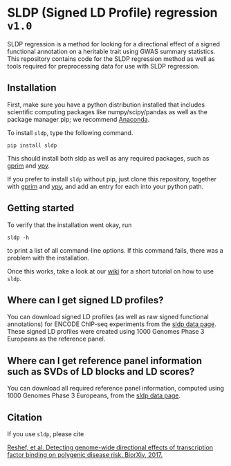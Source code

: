 # SLDP (Signed LD Profile) regression `v1.0`

SLDP regression is a method for looking for a directional effect of a signed functional annotation on a heritable trait using GWAS summary statistics. This repository contains code for the SLDP regression method as well as tools required for preprocessing data for use with SLDP regression.

## Installation

First, make sure you have a python distribution installed that includes scientific computing packages like numpy/scipy/pandas as well as the package manager pip; we recommend [Anaconda](https://store.continuum.io/cshop/anaconda/).

To install `sldp`, type the following command.
```  
pip install sldp
```
This should install both sldp as well as any required packages, such as [gprim](https://github.com/yakirr/gprim) and [ypy](https://github.com/yakirr/ypy).

If you prefer to install `sldp` without pip, just clone this repository, together with [gprim](https://github.com/yakirr/gprim) and [ypy](https://github.com/yakirr/ypy), and add an entry for each into your python path.


## Getting started

To verify that the installation went okay, run
```
sldp -h
```
to print a list of all command-line options. If this command fails, there was a problem with the installation.

Once this works, take a look at our [wiki](https://github.com/yakirr/sldp/wiki) for a short tutorial on how to use `sldp`.


## Where can I get signed LD profiles?

You can download signed LD profiles (as well as raw signed functional annotations) for ENCODE ChIP-seq experiments from the [sldp data page](https://data.broadinstitute.org/alkesgroup/SLDP/). These signed LD profiles were created using 1000 Genomes Phase 3 Europeans as the reference panel.

## Where can I get reference panel information such as SVDs of LD blocks and LD scores?

You can download all required reference panel information, computed using 1000 Genomes Phase 3 Europeans, from the [sldp data page](https://data.broadinstitute.org/alkesgroup/SLDP/).


## Citation

If you use `sldp`, please cite

[Reshef, et al. Detecting genome-wide directional effects of transcription factor binding on polygenic disease risk.
BiorXiv, 2017.](https://www.biorxiv.org/content/early/2017/10/17/204685)
